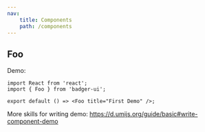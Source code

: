 ```yaml
---
nav:
    title: Components
    path: /components
---
```


## Foo

Demo:

```tsx
import React from 'react';
import { Foo } from 'badger-ui';

export default () => <Foo title="First Demo" />;
```

More skills for writing demo:
https://d.umijs.org/guide/basic#write-component-demo
